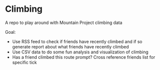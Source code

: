 # Climbing
A repo to play around with Mountain Project climbing data

Goal: 
  - Use RSS feed to check if friends have recently climbed and if so generate report about what friends have recently climbed
   - Use CSV data to do some fun analysis and visualization of climbing 
   - Has a friend climbed this route prompt? Cross reference friends list for specific tick
